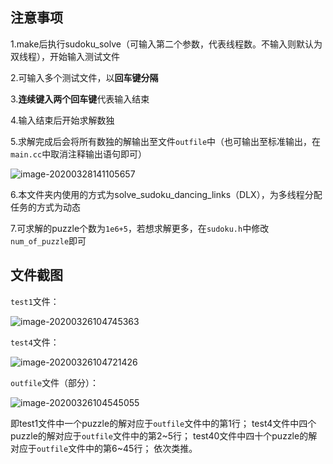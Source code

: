 ## 注意事项

1.make后执行sudoku_solve（可输入第二个参数，代表线程数。不输入则默认为双线程），开始输入测试文件

2.可输入多个测试文件，以**回车键分隔**

3.**连续键入两个回车键**代表输入结束

4.输入结束后开始求解数独

5.求解完成后会将所有数独的解输出至文件`outfile`中（也可输出至标准输出，在`main.cc`中取消注释输出语句即可）

![image-20200328141105657](http://q7oeubsc9.bkt.clouddn.com/image-20200328141105657.png)

6.本文件夹内使用的方式为solve_sudoku_dancing_links（DLX），为多线程分配任务的方式为动态

7.可求解的puzzle个数为`1e6+5`，若想求解更多，在`sudoku.h`中修改`num_of_puzzle`即可

## 文件截图

`test1`文件：

![image-20200326104745363](http://q7oeubsc9.bkt.clouddn.com/image-20200326104745363.png)

`test4`文件：

![image-20200326104721426](http://q7oeubsc9.bkt.clouddn.com/image-20200326104721426.png)

`outfile`文件（部分）：

![image-20200326104545055](http://q7oeubsc9.bkt.clouddn.com/image-20200326104545055.png)

即test1文件中一个puzzle的解对应于`outfile`文件中的第1行；
test4文件中四个puzzle的解对应于`outfile`文件中的第2\~5行；
test40文件中四十个puzzle的解对应于`outfile`文件中的第6\~45行；
依次类推。